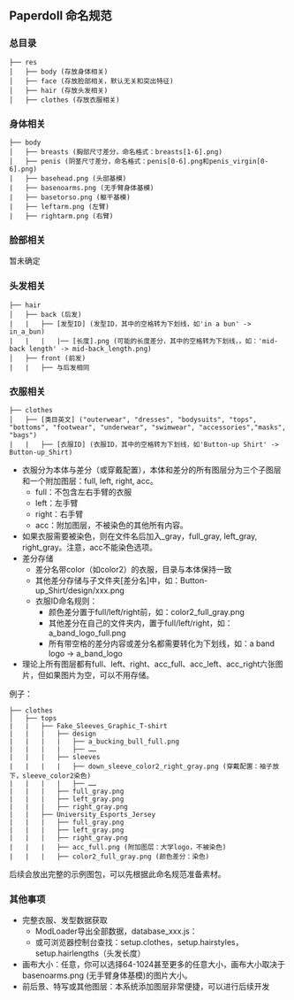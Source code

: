 ## Paperdoll 命名规范

### 总目录
```text
├── res
│   ├── body (存放身体相关)
│   ├── face (存放脸部相关，默认无关和突出特征)
│   ├── hair (存放头发相关)
│   ├── clothes (存放衣服相关)
```

### 身体相关
```text
├── body
│   ├── breasts (胸部尺寸差分，命名格式：breasts[1-6].png)
│   ├── penis (阴茎尺寸差分，命名格式：penis[0-6].png和penis_virgin[0-6].png)
|   ├── basehead.png (头部基模)
|   ├── basenoarms.png (无手臂身体基模)
|   ├── basetorso.png (躯干基模)
|   ├── leftarm.png (左臂)
|   ├── rightarm.png (右臂)
```

### 脸部相关
暂未确定

### 头发相关
```text
├── hair
│   ├── back (后发)
|   |   ├── [发型ID] (发型ID，其中的空格转为下划线，如'in a bun' -> in_a_bun)
|   |   |   |── [长度].png (可能的长度差分，其中的空格转为下划线，，如：'mid-back length' -> mid-back_length.png)
│   ├── front (前发)
|   |   ├── 与后发相同
```

### 衣服相关
```text
├── clothes
│   ├── [类目英文] ("outerwear", "dresses", "bodysuits", "tops", "bottoms", "footwear", "underwear", "swimwear", "accessories","masks", "bags")
|   |   ├── [衣服ID] (衣服ID，其中的空格转为下划线，如'Button-up Shirt' -> Button-up_Shirt)
```
- 衣服分为本体与差分（或穿戴配置），本体和差分的所有图层分为三个子图层和一个附加图层：full, left, right, acc。
    - full：不包含左右手臂的衣服
    - left：左手臂
    - right：右手臂
    - acc：附加图层，不被染色的其他所有内容。
- 如果衣服需要被染色，则在文件名后加入_gray，full_gray, left_gray, right_gray。注意，acc不能染色选项。
- 差分存储
    - 差分名带color（如color2）的衣服，目录与本体保持一致
    - 其他差分存储与子文件夹[差分名]中，如：Button-up_Shirt/design/xxx.png
    - 衣服ID命名规则：
        - 颜色差分置于full/left/right前，如：color2_full_gray.png
        - 其他差分在自己的文件夹内，置于full/left/right，如：a_band_logo_full.png
        - 所有带空格的差分内容或差分名都需要转化为下划线，如：a band logo -> a_band_logo
- 理论上所有图层都有full、left、right、acc_full、acc_left、acc_right六张图片，但如果图片为空，可以不用存储。

例子：
```text
├── clothes
│   ├── tops
|   |   ├── Fake_Sleeves_Graphic_T-shirt
|   |   |   ├── design
|   |   |   |   ├── a_bucking_bull_full.png
|   |   |   |   ├── ……
|   |   |   ├── sleeves
|   |   |   |   ├── down_sleeve_color2_right_gray.png (穿戴配置：袖子放下，sleeve_color2染色)
|   |   |   |   ├── ……
|   |   |   ├── full_gray.png
|   |   |   ├── left_gray.png
|   |   |   ├── right_gray.png
|   |   ├── University_Esports_Jersey
|   |   |   ├── full_gray.png
|   |   |   ├── left_gray.png
|   |   |   ├── right_gray.png
|   |   |   ├── acc_full.png (附加图层：大学logo，不被染色)
|   |   |   ├── color2_full_gray.png (颜色差分：染色)
```

后续会放出完整的示例图包，可以先根据此命名规范准备素材。

### 其他事项
- 完整衣服、发型数据获取
    - ModLoader导出全部数据，database_xxx.js：
    - 或可浏览器控制台查找：setup.clothes，setup.hairstyles，setup.hairlengths（头发长度）
- 画布大小：任意，你可以选择64-1024甚至更多的任意大小，画布大小取决于basenoarms.png (无手臂身体基模)的图片大小。
- 前后景、特写或其他图层：本系统添加图层非常便捷，可以进行后续开发